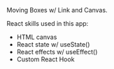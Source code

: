 Moving Boxes w/ Link and Canvas.

React skills used in this app:
- HTML canvas
- React state w/ useState()
- React effects w/ useEffect()
- Custom React Hook
